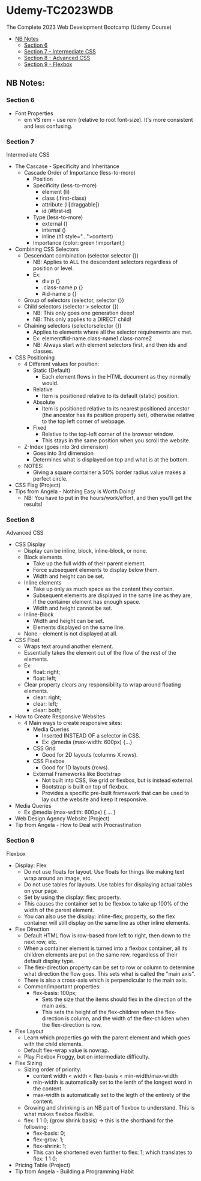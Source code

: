 # Udemy-TC2023WDB

The Complete 2023 Web Development Bootcamp (Udemy Course)

-   [NB Notes](#nb-notes)
    -   [Section 6](#section-6)
    -   [Section 7 - Intermediate CSS](#section-7)
    -   [Section 8 - Advanced CSS](#section-8)
    -   [Section 9 - Flexbox](#section-9)

## NB Notes:

### Section 6

-   Font Properties
    -   em VS rem - use rem (relative to root font-size). It's more consistent and less confusing.

### Section 7

Intermediate CSS

-   The Cascase - Specificity and Inheritance
    -   Cascade Order of Importance (less-to-more)
        -   Position
        -   Specificity (less-to-more)
            -   element (li)
            -   class (.first-class)
            -   attribute (li[draggable])
            -   id (#first-id)
        -   Type (less-to-more)
            -   external (<link rel="stylesheet" href="./style.css">)
            -   internal (<style>...</style>)
            -   inline (h1 style="...">content</h1>)
        -   Importance (color: green !important;)
-   Combining CSS Selectors
    -   Descendant combination (selector selector {})
        -   NB: Applies to ALL the descendent selectors regardless of position or level.
        -   Ex:
            -   div p {}
            -   .class-name p {}
            -   #id-name p {}
    -   Group of selectors (selector, selector {})
    -   Child selectors (selector > selector {})
        -   NB: This only goes one generation deep!
        -   NB: This only applies to a DIRECT child!
    -   Chaining selectors (selectorselector {})
        -   Applies to elements where all the selector requirements are met.
        -   Ex: element#id-name.class-name1.class-name2
        -   NB: Always start with element selectors first, and then ids and classes.
-   CSS Positioning
    -   4 Different values for position:
        -   Static (Default)
            -   Each element flows in the HTML document as they normally would.
        -   Relative
            -   Item is positioned relative to its default (static) position.
        -   Absolute
            -   Item is positioned relative to its nearest positioned ancestor (the ancestor has its position property set), otherwise relative to the top left corner of webpage.
        -   Fixed
            -   Relative to the top-left corner of the browser window.
            -   This stays in the same position when you scroll the website.
    -   Z-Index (goes into 3rd dimension)
        -   Goes into 3rd dimension
        -   Determines what is displayed on top and what is at the bottom.
    -   NOTES:
        -   Giving a square container a 50% border radius value makes a perfect circle.
-   CSS Flag (Project)
-   Tips from Angela - Nothing Easy is Worth Doing!
    -   NB: You have to put in the hours/work/effort, and then you'll get the results!

### Section 8

Advanced CSS

-   CSS Display
    -   Display can be inline, block, inline-block, or none.
    -   Block elements
        -   Take up the full width of their parent element.
        -   Force subsequent elements to display below them.
        -   Width and height can be set.
    -   Inline elements
        -   Take up only as much space as the content they contain.
        -   Subsequent elements are displayed in the same line as they are, if the container element has enough space.
        -   Width and height cannot be set.
    -   Inline-Block
        -   Width and height can be set.
        -   Elements displayed on the same line.
    -   None - element is not displayed at all.
-   CSS Float
    -   Wraps text around another element.
    -   Essentially takes the element out of the flow of the rest of the elements.
    -   Ex:
        -   float: right;
        -   float: left;
    -   Clear property clears any responsibility to wrap around floating elements.
        -   clear: right;
        -   clear: left;
        -   clear: both;
-   How to Create Responsive Websites
    -   4 Main ways to create responsive sites:
        -   Media Queries
            -   Inserted INSTEAD OF a selector in CSS.
            -   Ex: @media (max-width: 600px) {...}
        -   CSS Grid
            -   Good for 2D layouts (columns X rows).
        -   CSS Flexbox
            -   Good for 1D layouts (rows).
        -   External Frameworks like Bootstrap
            -   Not built into CSS, like grid or flexbox, but is instead external.
            -   Bootstrap is built on top of flexbox.
            -   Provides a specific pre-built framework that can be used to lay out the website and keep it responsive.
-   Media Queries
    -   Ex @media (max-wdith: 600px) { ... }
-   Web Design Agency Website (Project)
-   Tip from Angela - How to Deal with Procrastination

### Section 9

Flexbox

-   Display: Flex
    -   Do not use floats for layout. Use floats for things like making text wrap around an image, etc.
    -   Do not use tables for layouts. Use tables for displaying actual tables on your page.
    -   Set by using the display: flex; property.
    -   This causes the container set to be flexbox to take up 100% of the width of the parent element.
    -   You can also use the display: inline-flex; property, so the flex container will still display on the same line as other inline elements.
-   Flex Direction
    -   Default HTML flow is row-based from left to right, then down to the next row, etc.
    -   When a container element is turned into a flexbox container, all its children elements are put on the same row, regardless of their default display type.
    -   The flex-direction property can be set to row or column to determine what direction the flow goes. This sets what is called the "main axis".
    -   There is also a cross-axis which is perpendicular to the main axis.
    -   Common/important properties:
        -   flex-basis: 100px;
            -   Sets the size that the items should flex in the direction of the main axis.
            -   This sets the height of the flex-children when the flex-direction is column, and the width of the flex-children when the flex-direction is row.
-   Flex Layout
    -   Learn which properties go with the parent element and which goes with the child elements.
    -   Default flex-wrap value is nowrap.
    -   Play Flexbox Froggy, but on intermediate difficulty.
-   Flex Sizing
    -   Sizing order of priority:
        -   content width < width < flex-basis < min-width/max-width
        -   min-width is automatically set to the lenth of the longest word in the content.
        -   max-width is automatically set to the legth of the entirety of the content.
    -   Growing and shrinking is an NB part of flexbox to understand. This is what makes flexbox flexible.
    -   flex: 1 1 0; (grow shrink basis) -> this is the shorthand for the following:
        -   flex-basis: 0;
        -   flex-grow: 1;
        -   flex-shrink: 1;
        -   This can be shortened even further to flex: 1; which translates to flex: 1 1 0;
-   Pricing Table (Project)
-   Tip from Angela - Building a Programming Habit
